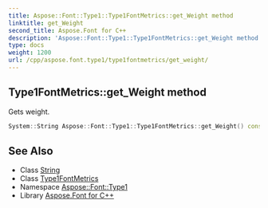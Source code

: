 ```yaml
---
title: Aspose::Font::Type1::Type1FontMetrics::get_Weight method
linktitle: get_Weight
second_title: Aspose.Font for C++
description: 'Aspose::Font::Type1::Type1FontMetrics::get_Weight method. Gets weight in C++.'
type: docs
weight: 1200
url: /cpp/aspose.font.type1/type1fontmetrics/get_weight/
---
```

## Type1FontMetrics::get_Weight method


Gets weight.

```cpp
System::String Aspose::Font::Type1::Type1FontMetrics::get_Weight() const
```

## See Also

* Class [String](../../../system/string/)
* Class [Type1FontMetrics](../)
* Namespace [Aspose::Font::Type1](../../)
* Library [Aspose.Font for C++](../../../)
